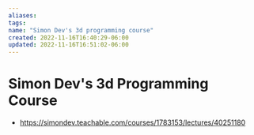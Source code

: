 ```yaml
---
aliases: 
tags: 
name: "Simon Dev's 3d programming course"
created: 2022-11-16T16:40:29-06:00
updated: 2022-11-16T16:51:02-06:00
---
```

# Simon Dev's 3d Programming Course
- https://simondev.teachable.com/courses/1783153/lectures/40251180
